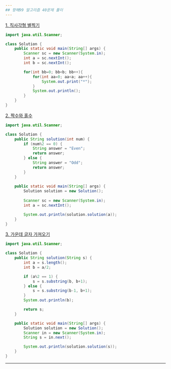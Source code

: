 ```yaml
---
## 항해99 알고리즘 40문제 풀이
---
```

[1. 직사각형 별찍기](https://programmers.co.kr/learn/courses/30/lessons/12969)
```java
import java.util.Scanner;

class Solution {
    public static void main(String[] args) {
        Scanner sc = new Scanner(System.in);
        int a = sc.nextInt();
        int b = sc.nextInt();

        for(int bb=0; bb<b; bb++){
            for(int aa=0; aa<a; aa++){
                System.out.print("*");
            }
            System.out.println();
        }
    }
}
```
[2. 짝수와 홀수](https://programmers.co.kr/learn/courses/30/lessons/12937)
```java
import java.util.Scanner;

class Solution {
    public String solution(int num) {
        if (num%2 == 0) {
            String answer = "Even";
            return answer;
        } else {
            String answer = "Odd";
            return answer;
        }
    }
    
    public static void main(String[] args) {
        Solution solution = new Solution();
        
        Scanner sc = new Scanner(System.in);
        int a = sc.nextInt();

        System.out.println(solution.solution(a));
    }
}
```
[3. 가운데 글자 가져오기](https://programmers.co.kr/learn/courses/30/lessons/12903)
```java
import java.util.Scanner;

class Solution {
    public String solution(String s) {
        int a = s.length();
        int b = a/2;

        if (a%2 == 1) {
            s = s.substring(b, b+1);
        } else {
            s = s.substring(b-1, b+1);
        }
        System.out.println(b);

        return s;
    }

    public static void main(String[] args) {
        Solution solution = new Solution();
        Scanner in = new Scanner(System.in);
        String s = in.next();

        System.out.println(solution.solution(s));
    }
}
```
---
